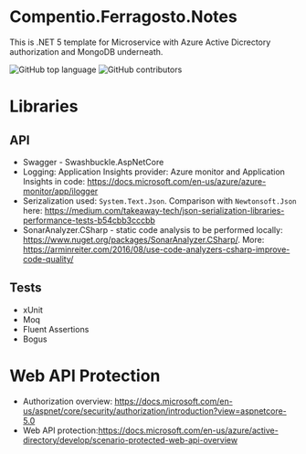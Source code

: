 # Compentio.Ferragosto.Notes

This is .NET 5 template for Microservice with Azure Active Dicrectory authorization and MongoDB underneath.

![GitHub top language](https://img.shields.io/github/languages/top/alekshura/Compentio.Ferragosto.Notes)
![GitHub contributors](https://img.shields.io/github/contributors/alekshura/Compentio.Ferragosto.Notes)


# Libraries 
## API
- Swagger - Swashbuckle.AspNetCore
- Logging: Application Insights provider: Azure monitor and Application Insights in code: https://docs.microsoft.com/en-us/azure/azure-monitor/app/ilogger
- Serizalization used: `System.Text.Json`. Comparison with `Newtonsoft.Json` here: https://medium.com/takeaway-tech/json-serialization-libraries-performance-tests-b54cbb3cccbb
- SonarAnalyzer.CSharp - static code analysis to be performed locally: https://www.nuget.org/packages/SonarAnalyzer.CSharp/. More: https://arminreiter.com/2016/08/use-code-analyzers-csharp-improve-code-quality/

## Tests
- xUnit 
- Moq 
- Fluent Assertions
- Bogus

# Web API Protection 
- Authorization overview: https://docs.microsoft.com/en-us/aspnet/core/security/authorization/introduction?view=aspnetcore-5.0
- Web API protection:https://docs.microsoft.com/en-us/azure/active-directory/develop/scenario-protected-web-api-overview
 
